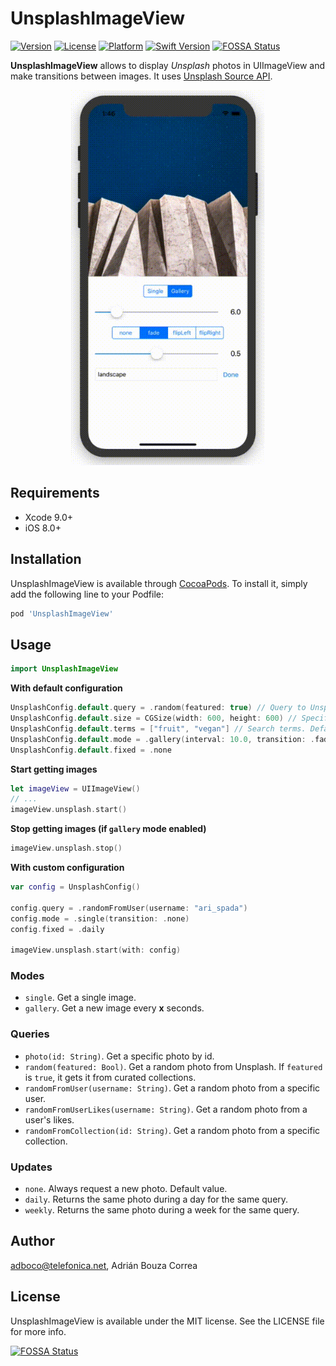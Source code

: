 # UnsplashImageView

[![Version](https://img.shields.io/cocoapods/v/UnsplashImageView.svg?style=flat)](https://cocoapods.org/pods/UnsplashImageView)
[![License](https://img.shields.io/cocoapods/l/UnsplashImageView.svg?style=flat)](https://cocoapods.org/pods/UnsplashImageView)
[![Platform](https://img.shields.io/cocoapods/p/UnsplashImageView.svg?style=flat)](https://cocoapods.org/pods/UnsplashImageView)
[![Swift Version](https://img.shields.io/badge/swift-4.1-orange.svg)](https://cocoapods.org/pods/UnsplashImageView)
[![FOSSA Status](https://app.fossa.io/api/projects/git%2Bgithub.com%2Fadboco%2FUnsplashImageView.svg?type=shield)](https://app.fossa.io/projects/git%2Bgithub.com%2Fadboco%2FUnsplashImageView?ref=badge_shield)

__UnsplashImageView__ allows to display _Unsplash_ photos in UIImageView and make transitions between images. It uses [Unsplash Source API](https://source.unsplash.com).

<p align="center">
	<img src="https://github.com/adboco/UnsplashImageView/blob/master/Assets/unsplash_demo.gif" height="600px" />
</p>

## Requirements

* Xcode 9.0+
* iOS 8.0+

## Installation

UnsplashImageView is available through [CocoaPods](https://cocoapods.org). To install
it, simply add the following line to your Podfile:

```ruby
pod 'UnsplashImageView'
```

## Usage

```swift
import UnsplashImageView
```

__With default configuration__

```swift
UnsplashConfig.default.query = .random(featured: true) // Query to Unsplash. Default is `.random(featured: false)`.
UnsplashConfig.default.size = CGSize(width: 600, height: 600) // Specifies the size of images. Default is `nil`.
UnsplashConfig.default.terms = ["fruit", "vegan"] // Search terms. Default is `nil`.
UnsplashConfig.default.mode = .gallery(interval: 10.0, transition: .fade(0.5)) // Image loading mode. Default is `single`.
UnsplashConfig.default.fixed = .none
```

__Start getting images__

```swift
let imageView = UIImageView()
// ...
imageView.unsplash.start()
```

__Stop getting images (if `gallery` mode enabled)__

```swift
imageView.unsplash.stop()
```

__With custom configuration__

```swift
var config = UnsplashConfig()

config.query = .randomFromUser(username: "ari_spada")
config.mode = .single(transition: .none)
config.fixed = .daily

imageView.unsplash.start(with: config)
```

### Modes

* `single`. Get a single image.
* `gallery`. Get a new image every __x__ seconds.

### Queries

* `photo(id: String)`. Get a specific photo by id.
* `random(featured: Bool)`. Get a random photo from Unsplash. If `featured` is `true`, it gets it from curated collections.
* `randomFromUser(username: String)`. Get a random photo from a specific user.
* `randomFromUserLikes(username: String)`. Get a random photo from a user's likes.
* `randomFromCollection(id: String)`. Get a random photo from a specific collection.

### Updates

* `none`. Always request a new photo. Default value.
* `daily`. Returns the same photo during a day for the same query.
* `weekly`. Returns the same photo during a week for the same query.

## Author

adboco@telefonica.net, Adrián Bouza Correa

## License

UnsplashImageView is available under the MIT license. See the LICENSE file for more info.


[![FOSSA Status](https://app.fossa.io/api/projects/git%2Bgithub.com%2Fadboco%2FUnsplashImageView.svg?type=large)](https://app.fossa.io/projects/git%2Bgithub.com%2Fadboco%2FUnsplashImageView?ref=badge_large)